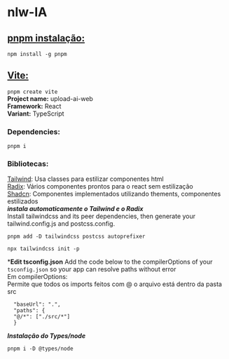 # nlw-IA
## [pnpm instalação:](https://pnpm.io/pt/installation)
```npm install -g pnpm```

## [Vite:](https://vitejs.dev/guide/)
```pnpm create vite```  
**Project name:** upload-ai-web   
**Framework:** React   
**Variant:** TypeScript  
### Dependencies:
```pnpm i```
### Bibliotecas:
[Tailwind](https://tailwindcss.com/): Usa classes para estilizar componentes html   
[Radix](https://www.radix-ui.com/): Vários componentes prontos para o react sem estilização   
[Shadcn](https://ui.shadcn.com/): Componentes implementados utilizando thements, componentes estilizados   
***instala automaticamente o Tailwind e o Radix***   
Install tailwindcss and its peer dependencies, then generate your tailwind.config.js and postcss.config.
```
pnpm add -D tailwindcss postcss autoprefixer

npx tailwindcss init -p

```
***Edit tsconfig.json**
Add the code below to the compilerOptions of your ```tsconfig.json``` so your app can resolve paths without error   
Em compilerOptions:   
Permite que todos os imports feitos com @ o arquivo está dentro da pasta src   
```
  "baseUrl": ".",
  "paths": {
  "@/*": ["./src/*"]
  }

```
***Instalação do Types/node***
```
pnpm i -D @types/node

```

